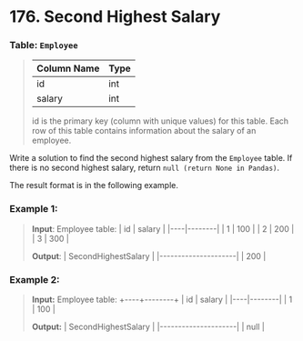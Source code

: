 # 176. Second Highest Salary

### Table: ```Employee```

>| Column Name | Type |
>|-------------|------|
>| id          | int  |
>| salary      | int  |
>
>id is the primary key (column with unique values) for this table.
>Each row of this table contains information about the salary of an employee.

Write a solution to find the second highest salary from the ```Employee``` table. If there is no second highest salary, return ```null (return None in Pandas)```.

The result format is in the following example.

 
### Example 1:

>**Input**: 
>Employee table:
>| id | salary |
>|----|--------|
>| 1  | 100    |
>| 2  | 200    |
>| 3  | 300    |
>
>**Output**: 
>| SecondHighestSalary |
>|---------------------|
>| 200                 |


### Example 2:

>**Input:**
>Employee table:
>+----+--------+
>| id | salary |
>|----|--------|
>| 1  | 100    |
>
>**Output:**
>| SecondHighestSalary |
>|---------------------|
>| null                |
